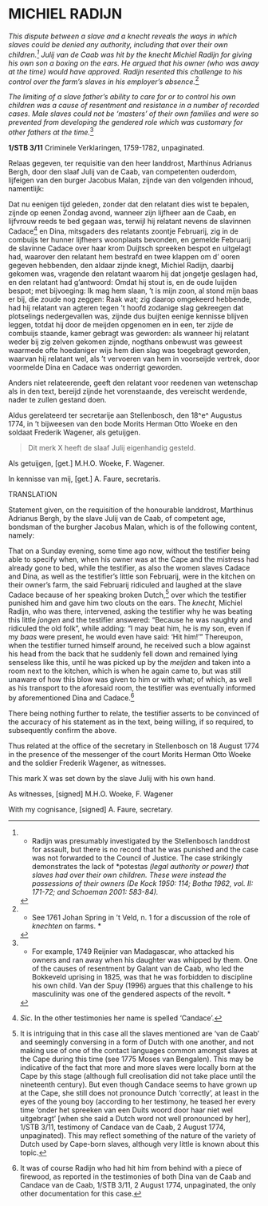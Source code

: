 # MICHIEL RADIJN

*This dispute between a slave and a *knecht* reveals the ways in which slaves could be denied any authority, including that over their own children.[^1] Julij van de Caab was hit by the *knecht* Michiel Radijn for giving his own son a boxing on the ears. He argued that his owner (who was away at the time) would have approved. Radijn resented this challenge to his control over the farm’s slaves in his employer’s absence.*[^2]

*The limiting of a slave father’s ability to care for or to control his own children was a cause of resentment and resistance in a number of recorded cases. Male slaves could not be ‘masters’ of their own families and were so prevented from developing the gendered role which was customary for other fathers at the time.*[^3]

**1/STB 3/11** Criminele Verklaringen, 1759-1782, unpaginated.

Relaas gegeven, ter requisitie van den heer landdrost, Marthinus Adrianus Bergh, door den slaaf Julij van de Caab, van competenten ouderdom, lijfeigen van den burger Jacobus Malan, zijnde van den volgenden inhoud, namentlijk:

Dat nu eenigen tijd geleden, zonder dat den relatant dies wist te bepalen, zijnde op eenen Zondag avond, wanneer zijn lijfheer aan de Caab, en lijfvrouw reeds te bed gegaan was, terwijl hij relatant nevens de slavinnen Cadace[^4] en Dina, mitsgaders des relatants zoontje Februarij, zig in de combuijs ter hunner lijfheers woonplaats bevonden, en gemelde Februarij de slavinne Cadace over haar krom Duijtsch spreeken bespot en uitgelagt had, waarover den relatant hem bestrafd en twee klappen om d’ ooren gegeven hebbenden, den aldaar zijnde knegt, Michiel Radijn, daarbij gekomen was, vragende den relatant waarom hij dat jongetje geslagen had, en den relatant had g’antwoord: Omdat hij stout is, en de oude luijden bespot; met bijvoeging: Ik mag hem slaan, ’t is mijn zoon, al stond mijn baas er bij, die zoude nog zeggen: Raak wat; zig daarop omgekeerd hebbende, had hij relatant van agteren tegen ’t hoofd zodanige slag gekreegen dat plotselings nedergevallen was, zijnde dus buijten eenige kennisse blijven leggen, totdat hij door de meijden opgenomen en in een, ter zijde de combuijs staande, kamer gebragt was geworden: als wanneer hij relatant weder bij zig zelven gekomen zijnde, nogthans onbewust was geweest waarmede ofte hoedaniger wijs hem dien slag was toegebragt geworden, waarvan hij relatant wel, als ’t vervoeren van hem in voorseijde vertrek, door voormelde Dina en Cadace was onderrigt geworden.

Anders niet relateerende, geeft den relatant voor reedenen van wetenschap als in den text, bereijd zijnde het vorenstaande, des vereischt werdende, nader te zullen gestand doen.

Aldus gerelateerd ter secretarije aan Stellenbosch, den 18^e^ Augustus 1774, in ’t bijweesen van den bode Morits Herman Otto Woeke en den soldaat Frederik Wagener, als getuijgen.

> Dit merk X heeft de slaaf Julij eigenhandig gesteld.

Als getuijgen, \[get.\] M.H.O. Woeke, F. Wagener.

In kennisse van mij, \[get.\] A. Faure, secretaris.

TRANSLATION

Statement given, on the requisition of the honourable landdrost, Marthinus Adrianus Bergh, by the slave Julij van de Caab, of competent age, bondsman of the burgher Jacobus Malan, which is of the following content, namely:

That on a Sunday evening, some time ago now, without the testifier being able to specify when, when his owner was at the Cape and the mistress had already gone to bed, while the testifier, as also the women slaves Cadace and Dina, as well as the testifier’s little son Februarij, were in the kitchen on their owner’s farm, the said Februarij ridiculed and laughed at the slave Cadace because of her speaking broken Dutch,[^5] over which the testifier punished him and gave him two clouts on the ears. The *knecht*, Michiel Radijn, who was there, intervened, asking the testifier why he was beating this little *jongen* and the testifier answered: “Because he was naughty and ridiculed the old folk”, while adding: “I may beat him, he is my son, even if my *baas* were present, he would even have said: ‘Hit him!’” Thereupon, when the testifier turned himself around, he received such a blow against his head from the back that he suddenly fell down and remained lying senseless like this, until he was picked up by the *meijden* and taken into a room next to the kitchen, which is when he again came to, but was still unaware of how this blow was given to him or with what; of which, as well as his transport to the aforesaid room, the testifier was eventually informed by aforementioned Dina and Cadace.[^6]

There being nothing further to relate, the testifier asserts to be convinced of the accuracy of his statement as in the text, being willing, if so required, to subsequently confirm the above.

Thus related at the office of the secretary in Stellenbosch on 18 August 1774 in the presence of the messenger of the court Morits Herman Otto Woeke and the soldier Frederik Wagener, as witnesses.

This mark X was set down by the slave Julij with his own hand.

As witnesses, \[signed\] M.H.O. Woeke, F. Wagener

With my cognisance, \[signed\] A. Faure, secretary.

[^1]: * Radijn was presumably investigated by the Stellenbosch landdrost for assault, but there is no record that he was punished and the case was not forwarded to the Council of Justice. The case strikingly demonstrates the lack of *potestas *(legal authority or power) that slaves had over their own children. These were instead the possessions of their owners (De Kock 1950: 114; Botha 1962, vol. II: 171-72; and Schoeman 2001: 583-84).*

[^2]: * See 1761 Johan Spring in ’t Veld, n. 1 for a discussion of the role of *knechten* on farms. *

[^3]: * For example, 1749 Reijnier van Madagascar, who attacked his owners and ran away when his daughter was whipped by them. One of the causes of resentment by Galant van de Caab, who led the Bokkeveld uprising in 1825, was that he was forbidden to discipline his own child. Van der Spuy (1996) argues that this challenge to his masculinity was one of the gendered aspects of the revolt. *

[^4]:  *Sic*. In the other testimonies her name is spelled ‘Candace’.

[^5]:  It is intriguing that in this case all the slaves mentioned are ‘van de Caab’ and seemingly conversing in a form of Dutch with one another, and not making use of one of the contact languages common amongst slaves at the Cape during this time (see 1775 Moses van Bengalen). This may be indicative of the fact that more and more slaves were locally born at the Cape by this stage (although full creolisation did not take place until the nineteenth century). But even though Candace seems to have grown up at the Cape, she still does not pronounce Dutch ‘correctly’, at least in the eyes of the young boy (according to her testimony, he teased her every time ‘onder het spreeken van een Duits woord door haar niet wel uitgebragt’ \[when she said a Dutch word not well pronounced by her\], 1/STB 3/11, testimony of Candace van de Caab, 2 August 1774, unpaginated). This may reflect something of the nature of the variety of Dutch used by Cape-born slaves, although very little is known about this topic.

[^6]:  It was of course Radijn who had hit him from behind with a piece of firewood, as reported in the testimonies of both Dina van de Caab and Candace van de Caab, 1/STB 3/11, 2 August 1774, unpaginated, the only other documentation for this case. 